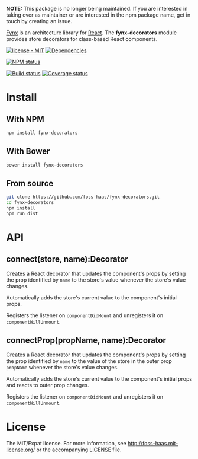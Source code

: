 **NOTE:** This package is no longer being maintained. If you are interested in taking over as maintainer or are interested in the npm package name, get in touch by creating an issue.

[Fynx](http://foss-haas.github.io/fynx) is an architecture library for [React](http://facebook.github.io/react). The **fynx-decorators** module provides store decorators for class-based React components.

[![license - MIT](https://img.shields.io/npm/l/fynx-decorators.svg?style=flat-square)](http://foss-haas.mit-license.org) [![Dependencies](https://img.shields.io/david/foss-haas/fynx-decorators.svg?style=flat-square)](https://david-dm.org/foss-haas/fynx-decorators)

[![NPM status](https://nodei.co/npm/fynx-decorators.png?compact=true)](https://www.npmjs.com/package/fynx-decorators)

[![Build status](https://img.shields.io/travis/foss-haas/fynx-decorators.svg?style=flat-square)](https://travis-ci.org/foss-haas/fynx-decorators) [![Coverage status](https://img.shields.io/coveralls/foss-haas/fynx-decorators.svg?style=flat-square)](https://coveralls.io/r/foss-haas/fynx-decorators?branch=master)

# Install

## With NPM

```sh
npm install fynx-decorators
```

## With Bower

```sh
bower install fynx-decorators
```

## From source

```sh
git clone https://github.com/foss-haas/fynx-decorators.git
cd fynx-decorators
npm install
npm run dist
```

# API

## connect(store, name):Decorator

Creates a React decorator that updates the component's props by setting the prop identified by `name` to the store's value whenever the store's value changes.

Automatically adds the store's current value to the component's initial props.

Registers the listener on `componentDidMount` and unregisters it on `componentWillUnmount`.

## connectProp(propName, name):Decorator

Creates a React decorator that updates the component's props by setting the prop identified by `name` to the value of the store in the outer prop `propName` whenever the store's value changes.

Automatically adds the store's current value to the component's initial props and reacts to outer prop changes.

Registers the listener on `componentDidMount` and unregisters it on `componentWillUnmount`.

# License

The MIT/Expat license. For more information, see http://foss-haas.mit-license.org/ or the accompanying [LICENSE](https://github.com/foss-haas/fynx-decorators/blob/master/LICENSE) file.

